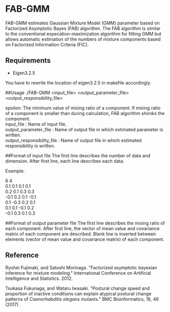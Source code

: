 # FAB-GMM
FAB-GMM estimates Gaussian Mixture Model (GMM) parameter based on Factorized Asymptotic Bayes (FAB) algorithm. 
The FAB algorithm is similar to the conventional expecation-maximization algorithm for fitting GMM but allows automatic estimation of the numbers of mixture components based on Factorized Information Criteria (FIC).

## Requirements
* Eigen3.2.5

You have to rewrite the location of eigen3.2.5 in makefile accordingly.

##Usage
    ./FAB-GMM <epsilon> <input_file> <output_parameter_file> <output_responsibility_file>

epsilon: The minimum value of mixing ratio of a component. If mixing ratio of a component is smaller than <epsilon> during calculation, FAB algorithm shirnks the component.  
input_file      : Name of input file.  
output_parameter_file  : Name of output file in which estimated parameter is written.  
output_responsibility_file  : Name of output file in which estimated responsibility is written.  

##Format of input file
The first line describes the number of data and dimension.
After first line, each line describes each data.

Example:

6 4  
0.1 0.1 0.1 0.1  
0.2 0.1 0.3 0.3  
-0.1 0.2 0.1 -0.1  
0.1 -0.3 0.2 0.1  
0.1 0.1 -0.1 0.2  
-0.1 0.3 0.1 0.3  

##Format of output parameter file
The first line describes the mixing ratio of each component.
After first line, the vector of mean value and covariance matrix of each component are described.
Blank line is inserted between elements (vector of mean value and covariance matrix) of each component.

## Reference
Ryohei Fujimaki, and Satoshi Morinaga. "Factorized asymptotic bayesian inference for mixture modeling." International Conference on Artificial Intelligence and Statistics. 2012.

Tsukasa Fukunaga, and Wataru Iwasaki. "Postural change speed and proportion of inactive conditions can explain atypical postural change patterns of *Caenorhabditis elegans* mutants." BMC Bioinformatics, 18, 46 (2017).
